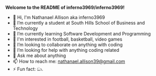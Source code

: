 **Welcome to the README of inferno3969/inferno3969!**

- 👋 Hi, I'm Nathanael Allison aka inferno3969
- 🔭 I’m currently a student at South Hills School of Business and Technology
- 🌱 I’m currently learning Software Development and Programming
- 🏈 I'm interested in football, basketball, video games
- 👯 I’m looking to collaborate on anything with coding
- 🤔 I’m looking for help with anything coding related
- 💬 Ask me about anything
- 📫 How to reach me: nathanael.allison39@gmail.com
- ⚡ Fun fact: ඞා.

